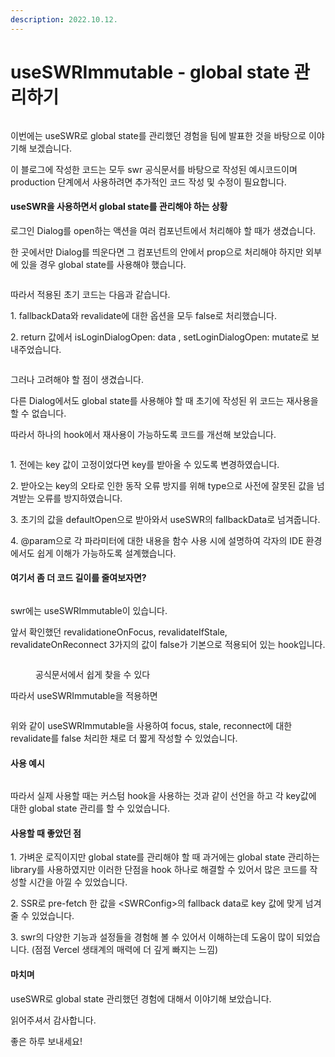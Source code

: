 ```yaml
---
description: 2022.10.12.
---
```


# useSWRImmutable - global state 관리하기

<figure><img src="https://blog.kakaocdn.net/dn/5HuOr/btr4ihqNHkR/HNkjAMKfIPO06GbRQ6vBy0/img.png" alt=""><figcaption></figcaption></figure>

이번에는 useSWR로 global state를 관리했던 경험을 팀에 발표한 것을 바탕으로 이야기해 보겠습니다.

이 블로그에 작성한 코드는 모두 swr 공식문서를 바탕으로 작성된 예시코드이며 production 단계에서 사용하려면 추가적인 코드 작성 및 수정이 필요합니다.



#### useSWR을 사용하면서 global state를 관리해야 하는 상황

로그인 Dialog를 open하는 액션을 여러 컴포넌트에서 처리해야 할 때가 생겼습니다.

한 곳에서만 Dialog를 띄운다면 그 컴포넌트의 안에서 prop으로 처리해야 하지만 외부에 있을 경우 global state를 사용해야 했습니다.

&#x20;

&#x20;

<figure><img src="https://blog.kakaocdn.net/dn/HS4AI/btr4hmzyOPh/sbbKh5bPI9xxTFpqIdiHg0/img.png" alt=""><figcaption></figcaption></figure>

따라서 적용된 초기 코드는 다음과 같습니다.

1\. fallbackData와 revalidate에 대한 옵션을 모두 false로 처리했습니다.

2\. return 값에서 isLoginDialogOpen: data  , setLoginDialogOpen: mutate로 보내주었습니다.

&#x20;

&#x20;

<figure><img src="https://blog.kakaocdn.net/dn/dNG1fe/btr4iUXmqPX/hoTQGbw2sEQpqcWIjFj6xk/img.png" alt=""><figcaption></figcaption></figure>

그러나 고려해야 할 점이 생겼습니다.

다른 Dialog에서도 global state를 사용해야 할 때 초기에 작성된 위 코드는 재사용을 할 수 없습니다.

&#x20;

따라서 하나의 hook에서 재사용이 가능하도록 코드를 개선해 보았습니다.

&#x20;

<figure><img src="https://blog.kakaocdn.net/dn/4YIDE/btr4wLqTIBk/fxBBlTJUAJVYO3dULTCc90/img.png" alt=""><figcaption></figcaption></figure>

1\. 전에는 key 값이 고정이었다면 key를 받아올 수 있도록 변경하였습니다.

2\. 받아오는 key의 오타로 인한 동작 오류 방지를 위해 type으로 사전에 잘못된 값을 넘겨받는 오류를 방지하였습니다.

3\. 초기의 값을 defaultOpen으로 받아와서 useSWR의 fallbackData로 넘겨줍니다.

4\. @param으로 각 파라미터에 대한 내용을 함수 사용 시에 설명하여 각자의 IDE 환경에서도 쉽게 이해가 가능하도록 설계했습니다.

&#x20;



#### 여기서 좀 더 코드 길이를 줄여보자면?

<figure><img src="https://blog.kakaocdn.net/dn/Z0vKS/btr4vIBiTwY/rmvPEcwtwmleiGrENNPnN1/img.png" alt=""><figcaption></figcaption></figure>

swr에는 useSWRImmutable이 있습니다.

앞서 확인했던 revalidationeOnFocus, revalidateIfStale, revalidateOnReconnect 3가지의 값이 false가 기본으로 적용되어 있는 hook입니다.

&#x20;

<figure><img src="https://blog.kakaocdn.net/dn/5gyUp/btr4yjm64PD/SW8aR1R6rNLM5nkk0NPlL1/img.png" alt=""><figcaption><p>공식문서에서 쉽게 찾을 수 있다</p></figcaption></figure>

따라서 useSWRImmutable을 적용하면

&#x20;

<figure><img src="https://blog.kakaocdn.net/dn/NDbjv/btr4uJ8BnlH/5bzCFjaabv1NrmxunGlhM0/img.png" alt=""><figcaption></figcaption></figure>

위와 같이 useSWRImmutable을 사용하여 focus, stale, reconnect에 대한 revalidate를 false 처리한 채로 더 짧게 작성할 수 있었습니다.

&#x20;

#### 사용 예시

<figure><img src="https://blog.kakaocdn.net/dn/zqurn/btr4v8NoVbH/GvJQnGVyLnTSZoe1nRCh7K/img.png" alt=""><figcaption></figcaption></figure>

따라서 실제 사용할 때는 커스텀 hook을 사용하는 것과 같이 선언을 하고 각 key값에 대한 global state 관리를 할 수 있었습니다.

&#x20;



#### 사용할 때 좋았던 점

1\. 가벼운 로직이지만 global state를 관리해야 할 때 과거에는 global state 관리하는 library를 사용하였지만 이러한 단점을 hook 하나로 해결할 수 있어서 많은 코드를 작성할 시간을 아낄 수 있었습니다.

2\. SSR로 pre-fetch 한 값을 \<SWRConfig>의 fallback data로 key 값에 맞게 넘겨줄 수 있었습니다.

3\. swr의 다양한 기능과 설정들을 경험해 볼 수 있어서 이해하는데 도움이 많이 되었습니다. (점점 Vercel 생태계의 매력에 더 깊게 빠지는 느낌)

&#x20;



#### 마치며

useSWR로 global state 관리했던 경험에 대해서 이야기해 보았습니다.

읽어주셔서 감사합니다.

좋은 하루 보내세요!
